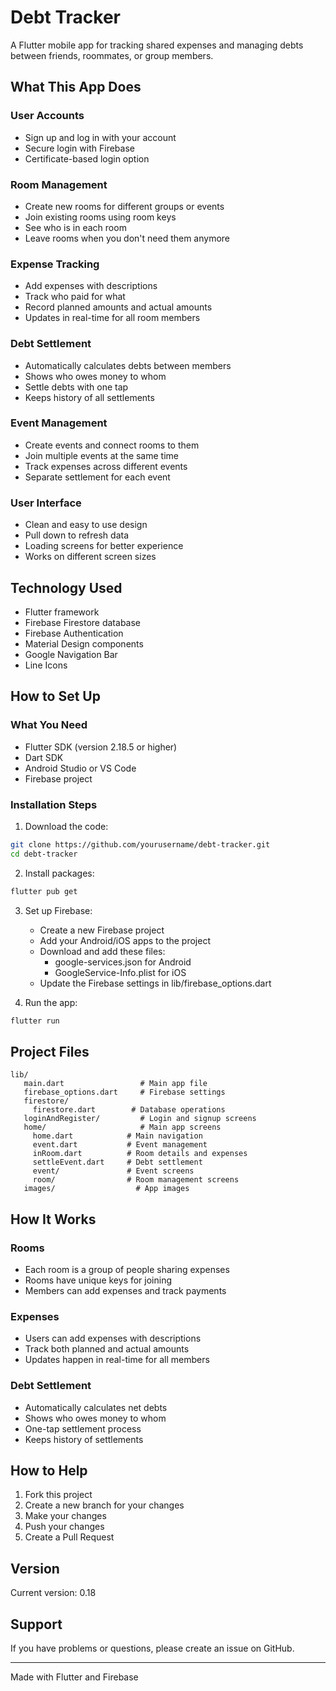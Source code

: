 # Debt Tracker

A Flutter mobile app for tracking shared expenses and managing debts between friends, roommates, or group members.

## What This App Does

### User Accounts
- Sign up and log in with your account
- Secure login with Firebase
- Certificate-based login option

### Room Management
- Create new rooms for different groups or events
- Join existing rooms using room keys
- See who is in each room
- Leave rooms when you don't need them anymore

### Expense Tracking
- Add expenses with descriptions
- Track who paid for what
- Record planned amounts and actual amounts
- Updates in real-time for all room members

### Debt Settlement
- Automatically calculates debts between members
- Shows who owes money to whom
- Settle debts with one tap
- Keeps history of all settlements

### Event Management
- Create events and connect rooms to them
- Join multiple events at the same time
- Track expenses across different events
- Separate settlement for each event

### User Interface
- Clean and easy to use design
- Pull down to refresh data
- Loading screens for better experience
- Works on different screen sizes

## Technology Used

- Flutter framework
- Firebase Firestore database
- Firebase Authentication
- Material Design components
- Google Navigation Bar
- Line Icons

## How to Set Up

### What You Need

- Flutter SDK (version 2.18.5 or higher)
- Dart SDK
- Android Studio or VS Code
- Firebase project

### Installation Steps

1. Download the code:
```bash
git clone https://github.com/yourusername/debt-tracker.git
cd debt-tracker
```

2. Install packages:
```bash
flutter pub get
```

3. Set up Firebase:
   - Create a new Firebase project
   - Add your Android/iOS apps to the project
   - Download and add these files:
     - google-services.json for Android
     - GoogleService-Info.plist for iOS
   - Update the Firebase settings in lib/firebase_options.dart

4. Run the app:
```bash
flutter run
```

## Project Files

```
lib/
   main.dart                 # Main app file
   firebase_options.dart     # Firebase settings
   firestore/
     firestore.dart        # Database operations
   loginAndRegister/         # Login and signup screens
   home/                     # Main app screens
     home.dart            # Main navigation
     event.dart           # Event management
     inRoom.dart          # Room details and expenses
     settleEvent.dart     # Debt settlement
     event/               # Event screens
     room/                # Room management screens
   images/                  # App images
```

## How It Works

### Rooms
- Each room is a group of people sharing expenses
- Rooms have unique keys for joining
- Members can add expenses and track payments

### Expenses
- Users can add expenses with descriptions
- Track both planned and actual amounts
- Updates happen in real-time for all members

### Debt Settlement
- Automatically calculates net debts
- Shows who owes money to whom
- One-tap settlement process
- Keeps history of settlements

## How to Help

1. Fork this project
2. Create a new branch for your changes
3. Make your changes
4. Push your changes
5. Create a Pull Request

## Version

Current version: 0.18

## Support

If you have problems or questions, please create an issue on GitHub.

---

Made with Flutter and Firebase
